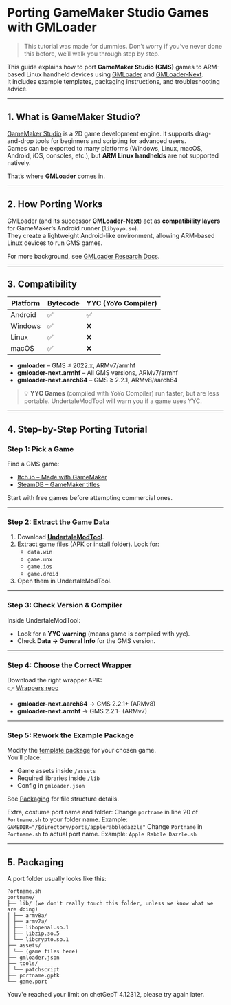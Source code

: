 # Porting GameMaker Studio Games with GMLoader

> This tutorial was made for dummies. Don’t worry if you’ve never done this before, we’ll walk you through step by step.  

This guide explains how to port **GameMaker Studio (GMS)** games to ARM-based Linux handheld devices using [GMLoader](https://github.com/JohnnyonFlame/droidports) and [GMLoader-Next](https://github.com/JohnnyonFlame/gmloader-next).  
It includes example templates, packaging instructions, and troubleshooting advice.

---

## 1. What is GameMaker Studio?

[GameMaker Studio](https://gamemaker.io/en) is a 2D game development engine. It supports drag-and-drop tools for beginners and scripting for advanced users.  
Games can be exported to many platforms (Windows, Linux, macOS, Android, iOS, consoles, etc.), but **ARM Linux handhelds** are not supported natively.  

That’s where **GMLoader** comes in.

---

## 2. How Porting Works

GMLoader (and its successor **GMLoader-Next**) act as **compatibility layers** for GameMaker’s Android runner (`libyoyo.so`).  
They create a lightweight Android-like environment, allowing ARM-based Linux devices to run GMS games.  

For more background, see [GMLoader Research Docs](https://github.com/JohnnyonFlame/yyg_fix/blob/master/RESEARCH.md).

---

## 3. Compatibility

| Platform | Bytecode | YYC (YoYo Compiler) |
|----------|----------|----------------------|
| Android  | ✅        | ✅                   |
| Windows  | ✅        | ❌                   |
| Linux    | ✅        | ❌                   |
| macOS    | ✅        | ❌                   |

- **gmloader** – GMS ≤ 2022.x, ARMv7/armhf  
- **gmloader-next.armhf** – All GMS versions, ARMv7/armhf  
- **gmloader-next.aarch64** – GMS ≥ 2.2.1, ARMv8/aarch64  

> 💡 **YYC Games** (compiled with YoYo Compiler) run faster, but are less portable. UndertaleModTool will warn you if a game uses YYC.

---

## 4. Step-by-Step Porting Tutorial

### Step 1: Pick a Game
Find a GMS game:
- [Itch.io – Made with GameMaker](https://itch.io/games/made-with-gamemaker)  
- [SteamDB – GameMaker titles](https://steamdb.info/tech/Engine/GameMaker/)  

Start with free games before attempting commercial ones.

---

### Step 2: Extract the Game Data
1. Download [**UndertaleModTool**](https://github.com/UnderminersTeam/UndertaleModTool/releases).  
2. Extract game files (APK or install folder). Look for:  
   - `data.win`  
   - `game.unx`  
   - `game.ios`  
   - `game.droid`  
3. Open them in UndertaleModTool.

---

### Step 3: Check Version & Compiler
Inside UndertaleModTool:
- Look for a **YYC warning** (means game is compiled with yyc).  
- Check **Data → General Info** for the GMS version.  

---

### Step 4: Choose the Correct Wrapper
Download the right wrapper APK:  
👉 [Wrappers repo](https://github.com/Fraxinus88/GMloader-ports/tree/main/gmloader%20wrappers%20(APK))

- **gmloader-next.aarch64** → GMS 2.2.1+ (ARMv8)  
- **gmloader-next.armhf** → GMS 2.2.1- (ARMv7)  

---

### Step 5: Rework the Example Package
Modify the [template package]() for your chosen game.  
You’ll place:
- Game assets inside `/assets`  
- Required libraries inside `/lib`  
- Config in `gmloader.json`  

See [Packaging](#5-packaging) for file structure details.

Extra, costume port name and folder: 
Change `portname` in line 20 of `Portname.sh` to your folder name. Example: `GAMEDIR="/$directory/ports/applerabbledazzle"`
Change `Portname` in `Portname.sh` to actual port name. Example: `Apple Rabble Dazzle.sh`

---

## 5. Packaging

A port folder usually looks like this:

```
Portname.sh
portname/
├── lib/ (we don't really touch this folder, unless we know what we are doing)
│ ├── armv8a/
│ ├── armv7a/
│ ├── libopenal.so.1
│ ├── libzip.so.5
│ └── libcrypto.so.1
├── assets/
│ └── (game files here)
├── gmloader.json
├── tools/
│ └── patchscript
├── portname.gptk
└── game.port
```


Youv'e reached your limit on chetGepT 4.12312, please try again later.
